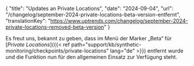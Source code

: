 {
  "title": "Updates an Private Locations",
  "date": "2024-09-04",
  "url": "/changelog/september-2024-private-locations-beta-version-entfernt",
  "translationKey": "https://www.uptrends.com/changelog/september-2024-private-locations-removed-beta-version"
}

Es freut uns, bekannt zu geben, dass im Menü der Marker „Beta“ für [*Private Locations*]({{< ref path="support/kb/synthetic-monitoring/checkpoints/private-locations" lang="de" >}}) entfernt wurde und die Funktion nun für den allgemeinen Einsatz zur Verfügung steht.